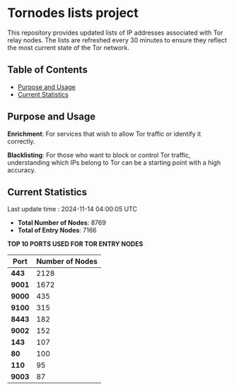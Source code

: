 # Tornodes lists project

This repository provides updated lists of IP addresses associated with Tor relay nodes. The lists are refreshed every 30 minutes to ensure they reflect the most current state of the Tor network.

## Table of Contents

- [Purpose and Usage](#purpose-and-usage)
- [Current Statistics](#current-statistics)


## Purpose and Usage

**Enrichment**: For services that wish to allow Tor traffic or identify it correctly.

**Blacklisting**: For those who want to block or control Tor traffic, understanding which IPs belong to Tor can be a starting point with a high accuracy.

## Current Statistics

Last update time : 2024-11-14 04:00:05 UTC

- **Total Number of Nodes**: 8769
- **Total of Entry Nodes**: 7166

**TOP 10 PORTS USED FOR TOR ENTRY NODES**

| **Port** | **Number of Nodes** |
|------|-----------------|
| **443**   | 2128  |
| **9001**   | 1672  |
| **9000**   | 435  |
| **9100**   | 315  |
| **8443**   | 182  |
| **9002**   | 152  |
| **143**   | 107  |
| **80**   | 100  |
| **110**   | 95  |
| **9003**   | 87  |

